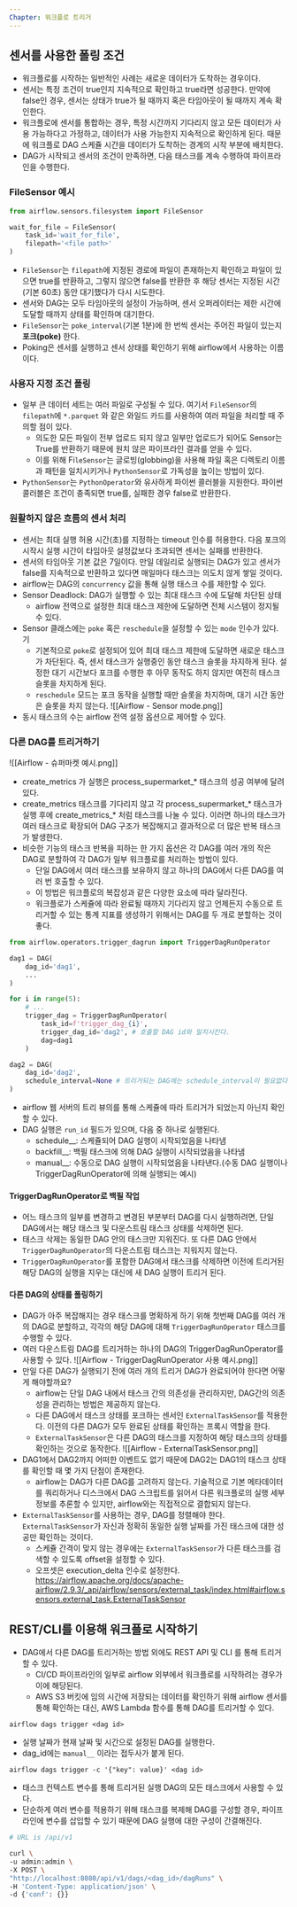 ```yaml
---
Chapter: 워크플로 트리거
---
```

## 센서를 사용한 폴링 조건
- 워크플로를 시작하는 일반적인 사례는 새로운 데이터가 도착하는 경우이다.
-  센서는 특정 조건이 true인지 지속적으로 확인하고 true라면 성공한다. 만약에 false인 경우, 센서는 상태가 true가 될 때까지 혹은 타임아웃이 될 때까지 계속 확인한다.
- 워크플로에 센서를 통합하는 경우, 특정 시간까지 기다리지 않고 모든 데이터가 사용 가능하다고 가정하고, 데이터가 사용 가능한지 지속적으로 확인하게 된다. 때문에 워크플로 DAG 스케쥴 시간을 데이터가 도착하는 경계의 시작 부분에 배치한다.
- DAG가 시작되고 센서의 조건이 만족하면, 다음 태스크를 계속 수행하여 파이프라인을 수행한다.

### FileSensor 예시
```python
from airflow.sensors.filesystem import FileSensor

wait_for_file = FileSensor(
    task_id='wait_for_file',
    filepath='<file path>'
)
```
- `FileSensor`는 `filepath`에 지정된 경로에 파일이 존재하는지 확인하고 파일이 있으면 true를 반환하고, 그렇지 않으면 false를 반환한 후 해당 센서는 지정된 시간(기본 60초) 동안 대기했다가 다시 시도한다.
- 센서와 DAG는 모두 타임아웃의 설정이 가능하며, 센서 오퍼레이터는 제한 시간에 도달할 때까지 상태를 확인하며 대기한다.
- `FileSensor`는 `poke_interval`(기본 1분)에 한 번씩 센서는 주어진 파일이 있는지 **포크(poke)** 한다. 
- Poking은 센서를 실행하고 센서 상태를 확인하기 위해 airflow에서 사용하는 이름이다.

### 사용자 지정 조건 폴링
- 일부 큰 데이터 세트는 여러 파일로 구성될 수 있다. 여기서 `FileSensor`의 `filepath`에 `*.parquet` 와 같은 와일드 카드를 사용하여 여러 파일을 처리할 때 주의할 점이 있다.
	- 의도한 모든 파일이 전부 업로드 되지 않고 일부만 업로드가 되어도 Sensor는 True를 반환하기 때문에 원치 않은 파이프라인 결과를 얻을 수 있다.
	- 이를 위해 Fi`leSensor`는 글로빙(globbing)을 사용해 파일 혹은 디렉토리 이름과 패턴을 일치시키거나 `PythonSensor`로 가독성을 높이는 방법이 있다.
- `PythonSensor`는 `PythonOperator`와 유사하게 파이썬 콜러블을 지원한다. 파이썬 콜러블은 조건이 충족되면 true를, 실패한 경우 false로 반환한다.

### 원활하지 않은 흐름의 센서 처리
- 센서는 최대 실행 허용 시간(초)를 지정하는 timeout 인수를 허용한다. 다음 포크의 시작시 실행 시간이 타임아웃 설정값보다 초과되면 센서는 실패를 반환한다.
- 센서의 타임아웃 기본 값은 7일이다. 만일 데일리로 실행되는 DAG가 있고 센서가 false를 지속적으로 반환하고 있다면 매일마다 태스크는 의도치 않게 쌓일 것이다.
- airflow는 DAG의 `concurrency` 값을 통해 실행 태스크 수를 제한할 수 있다.
- Sensor Deadlock: DAG가 실행할 수 있는 최대 태스크 수에 도달해 차단된 상태
	- airflow 전역으로 설정한 최대 태스크 제한에 도달하면 전체 시스템이 정지될 수 있다.
- Sensor 클래스에는 `poke` 혹은 `reschedule`을 설정할 수 있는 `mode` 인수가 있다. 기
	- 기본적으로 `poke`로 설정되어 있어 최대 태스크 제한에 도달하면 새로운 태스크가 차단된다. 즉, 센서 태스크가 실행중인 동안 태스크 슬롯을 차지하게 된다. 설정한 대기 시간보다 포크를 수행한 후 아무 동작도 하지 않지만 여전히 태스크 슬롯을 차지하게 된다.
	- `reschedule` 모드는 포크 동작을 실행할 때만 슬롯을 차지하며, 대기 시간 동안은 슬롯을 차지 않는다.
![[Airflow - Sensor mode.png]]
- 동시 태스크의 수는 airflow 전역 설정 옵션으로 제어할 수 있다.

### 다른 DAG를 트리거하기
![[Airflow - 슈퍼마켓 예시.png]]
- create_metrics 가 실행은 process_supermarket_* 태스크의 성공 여부에 달려있다.
- create_metrics 태스크를 기다리지 않고 각 process_supermarket_* 태스크가 실행 후에 create_metrics_* 처럼 태스크를 나눌 수 있다. 이러면 하나의 태스크가 여러 태스크로 확장되어 DAG 구조가 복잡해지고 결과적으로 더 많은 반복 태스크가 발생한다.
- 비슷한 기능의 태스크 반복을 피하는 한 가지 옵션은 각 DAG를 여러 개의 작은 DAG로 분할하여 각 DAG가 일부 워크플로를 처리하는 방법이 있다.
	- 단일 DAG에서 여러 태스크를 보유하지 않고 하나의 DAG에서 다른 DAG를 여러 번 호출할 수 있다.
	- 이 방법은 워크플로의 복잡성과 같은 다양한 요소에 따라 달라진다.
	- 워크플로가 스케쥴에 따라 완료될 때까지 기다리지 않고 언제든지 수동으로 트리거할 수 있는 통계 지표를 생성하기 위해서는 DAG를 두 개로 분할하는 것이 좋다.

```python
from airflow.operators.trigger_dagrun import TriggerDagRunOperator

dag1 = DAG(
	dag_id='dag1',
	...
)

for i in range(5):
	# ...
	trigger_dag = TriggerDagRunOperator(
		task_id=f'trigger_dag_{i}',
		trigger_dag_id='dag2', # 호출할 DAG id와 일치시킨다.
		dag=dag1
	)

dag2 = DAG(
	dag_id='dag2',
	schedule_interval=None # 트리거되는 DAG에는 schedule_interval이 필요없다.
)
```
- airflow 웹 서버의 트리 뷰의를 통해 스케쥴에 따라 트리거가 되었는지 아닌지 확인할 수 있다.
- DAG 실행은 `run_id` 필드가 있으며, 다음 중 하나로 실행된다.
	- schedule__: 스케쥴되어 DAG 실행이 시작되었음을 나타냄
	- backfill__: 백필 태스크에 의해 DAG 실행이 시작되었음을 나타냄
	- manual__: 수동으로 DAG 실행이 시작되었음을 나타낸다.(수동 DAG 실행이나 TriggerDagRunOperator에 의해 실행되는 예시)

#### TriggerDagRunOperator로 백필 작업
- 어느 태스크의 일부를 변경하고 변경된 부분부터 DAG를 다시 실행하려면, 단일 DAG에서는 해당 태스크 및 다운스트림 태스크 상태를 삭제하면 된다.
- 태스크 삭제는 동일한 DAG 안의 태스크만 지워진다. 또 다른 DAG 안에서 `TriggerDagRunOperator`의 다운스트림 태스크는 지워지지 않는다.
- `TriggerDagRunOperator`를 포함한 DAG에서 태스크를 삭제하면 이전에 트리거된 해당 DAG의 실행을 지우는 대신에 새 DAG 실행이 트리거 된다.

#### 다른 DAG의 상태를 폴링하기
- DAG가 아주 복잡해지는 경우 태스크를 명확하게 하기 위해 첫번째 DAG를 여러 개의 DAG로 분할하고, 각각의 해당 DAG에 대해 `TriggerDagRunOperator` 태스크를 수행할 수 있다.
- 여러 다운스트림 DAG를 트리거하는 하나의 DAG의 TriggerDagRunOperator를 사용할 수 있다.
![[Airflow - TriggerDagRunOperator 사용 예시.png]]
- 만일 다른 DAG가 실행되기 전에 여러 개의 트리거 DAG가 완료되어야 한다면 어떻게 해야할까요?
	- airflow는 단일 DAG 내에서 태스크 간의 의존성을 관리하지만, DAG간의 의존성을 관리하는 방법은 제공하지 않는다.
	- 다른 DAG에서 태스크 상태를 포크하는 센서인 `ExternalTaskSensor`를 적용한다. 이전의 다른 DAG가 모두 완료된 상태를 확인하는 프록시 역할을 한다.
	- `ExternalTaskSensor`은 다른 DAG의 태스크를 지정하여 해당 태스크의 상태를 확인하는 것으로 동작한다.
![[Airflow - ExternalTaskSensor.png]]
- DAG1에서 DAG2까지 어떠한 이벤트도 없기 때문에 DAG2는 DAG1의 태스크 상태를 확인할 때 몇 가지 단점이 존재한다.
	- airflow는 DAG가 다른 DAG를 고려하지 않는다. 기술적으로 기본 메타데이터를 쿼리하거나 디스크에서 DAG 스크립트를 읽어서 다른 워크플로의 실행 세부 정보를 추론할 수 있지만, airflow와는 직접적으로 결합되지 않는다.
- `ExternalTaskSensor`를 사용하는 경우, DAG를 정렬해야 한다. `ExternalTaskSensor`가 자신과 정확히 동일한 실행 날짜를 가진 태스크에 대한 성공만 확인하는 것이다. 
	- 스케쥴 간격이 맞지 않는 경우에는 `ExternalTaskSensor`가 다른 태스크를 검색할 수 있도록 offset을 설정할 수 있다.
	- 오프셋은 execution_delta 인수로 설정한다.
https://airflow.apache.org/docs/apache-airflow/2.9.3/_api/airflow/sensors/external_task/index.html#airflow.sensors.external_task.ExternalTaskSensor


## REST/CLI를 이용해 워크플로 시작하기
- DAG에서 다른 DAG를 트리거하는 방법 외에도 REST API 및 CLI 를 통해 트리거할 수 있다.
	- CI/CD 파이프라인의 일부로 airflow 외부에서 워크플로를 시작하려는 경우가 이에 해당된다.
	- AWS S3 버킷에 임의 시간에 저장되는 데이터를 확인하기 위해 airflow 센서를 통해 확인하는 대신, AWS Lambda 함수를 통해 DAG를 트리거할 수 있다.

`airflow dags trigger <dag id>`
- 실행 날짜가 현재 날짜 및 시간으로 설정된 DAG를 실행한다.
- dag_id에는 `manual__` 이라는 접두사가 붙게 된다.

`airflow dags trigger -c '{"key": value}' <dag id>`
- 태스크 컨텍스트 변수를 통해 트리거된 실행 DAG의 모든 태스크에서 사용할 수 있다.
- 단순하게 여러 변수를 적용하기 위해 태스크를 복제해 DAG를 구성할 경우, 파이프라인에 변수를 삽입할 수 있기 때문에 DAG 실행에 대한 구성이 간결해진다.

```bash
# URL is /api/v1

curl \
-u admin:admin \
-X POST \
"http://localhost:8080/api/v1/dags/<dag_id>/dagRuns" \
-H 'Content-Type: application/json' \
-d {'conf': {}}
```